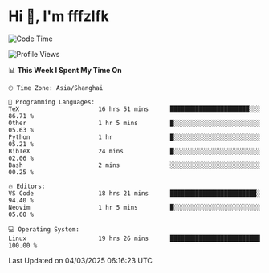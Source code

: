 # Hi 👋, I'm fffzlfk

<!--START_SECTION:waka-->
![Code Time](http://img.shields.io/badge/Code%20Time-1%2C273%20hrs%202%20mins-blue)

![Profile Views](http://img.shields.io/badge/Profile%20Views-0-blue)

📊 **This Week I Spent My Time On** 

```text
🕑︎ Time Zone: Asia/Shanghai

💬 Programming Languages: 
TeX                      16 hrs 51 mins      ██████████████████████░░░   86.71 % 
Other                    1 hr 5 mins         █░░░░░░░░░░░░░░░░░░░░░░░░   05.63 % 
Python                   1 hr                █░░░░░░░░░░░░░░░░░░░░░░░░   05.21 % 
BibTeX                   24 mins             █░░░░░░░░░░░░░░░░░░░░░░░░   02.06 % 
Bash                     2 mins              ░░░░░░░░░░░░░░░░░░░░░░░░░   00.25 % 

🔥 Editors: 
VS Code                  18 hrs 21 mins      ████████████████████████░   94.40 % 
Neovim                   1 hr 5 mins         █░░░░░░░░░░░░░░░░░░░░░░░░   05.60 % 

💻 Operating System: 
Linux                    19 hrs 26 mins      █████████████████████████   100.00 % 
```


 Last Updated on 04/03/2025 06:16:23 UTC
<!--END_SECTION:waka-->
